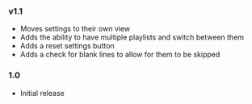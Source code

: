 ### v1.1
- Moves settings to their own view
- Adds the ability to have multiple playlists and switch between them
- Adds a reset settings button
- Adds a check for blank lines to allow for them to be skipped
### 1.0
- Initial release